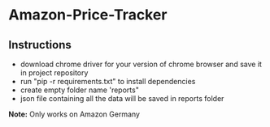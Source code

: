# Amazon-Price-Tracker

## Instructions

* download chrome driver for your version of chrome browser and save it in project repository
* run "pip -r requirements.txt" to install dependencies
* create empty folder name 'reports"
* json file containing all the data will be saved in reports folder

**Note:** Only works on Amazon Germany
